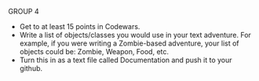 GROUP 4

- Get to at least 15 points in Codewars.
- Write a list of objects/classes you would
use in your text adventure. 
For example, if you were writing
a Zombie-based adventure, your list
of objects could be: Zombie, Weapon,
Food, etc.
- Turn this in as a text file called
Documentation and push it to your github.